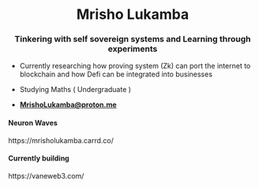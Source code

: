 <h1 align="center">Mrisho Lukamba</h1>
<h3 align="center"> Tinkering with self sovereign systems and Learning through experiments</h4>

- Currently researching how proving system (Zk) can port the internet to blockchain and how Defi can be integrated into businesses
- Studying Maths ( Undergraduate )

- **MrishoLukamba@proton.me**

<h4>Neuron Waves</h4>
https://mrisholukamba.carrd.co/

<h4>Currently building</h4>
https://vaneweb3.com/





